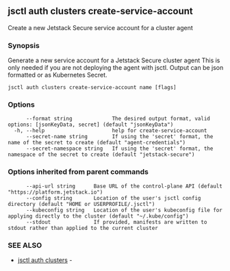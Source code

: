 ## jsctl auth clusters create-service-account

Create a new Jetstack Secure service account for a cluster agent

### Synopsis

Generate a new service account for a Jetstack Secure cluster agent 
This is only needed if you are not deploying the agent with jsctl.
Output can be json formatted or as Kubernetes Secret.


```
jsctl auth clusters create-service-account name [flags]
```

### Options

```
      --format string             The desired output format, valid options: [jsonKeyData, secret] (default "jsonKeyData")
  -h, --help                      help for create-service-account
      --secret-name string        If using the 'secret' format, the name of the secret to create (default "agent-credentials")
      --secret-namespace string   If using the 'secret' format, the namespace of the secret to create (default "jetstack-secure")
```

### Options inherited from parent commands

```
      --api-url string      Base URL of the control-plane API (default "https://platform.jetstack.io")
      --config string       Location of the user's jsctl config directory (default "HOME or USERPROFILE/.jsctl")
      --kubeconfig string   Location of the user's kubeconfig file for applying directly to the cluster (default "~/.kube/config")
      --stdout              If provided, manifests are written to stdout rather than applied to the current cluster
```

### SEE ALSO

* [jsctl auth clusters](jsctl_auth_clusters.md)	 - 


